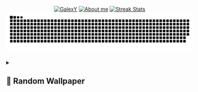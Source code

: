 
<p align="center">

  <!-- Gif -->
  <a href="https://github.com/GalexY727">
    <img src="https://github.com/GalexY727/GalexY727/blob/main/media/GalexYBanner.gif" alt="GalexY" /></a>
    
  <!-- Typing SVG -->
  <a href="https://git.io/typing-svg">
    <img src="https://readme-typing-svg.demolab.com?font=Fira+Code&size=30&pause=1000&center=true&vCenter=true&width=870&height=100&lines=My+name+is+Alexander+Hamilton+%F0%9F%91%8B;I+code+robots+for+F.I.R.S.T.+competitions+%F0%9F%A4%96;I+am+learning+Java%2C+JavaScript%2C+and+Pyhton+%F0%9F%90%8D;I+really+like+music+and+space+%F0%9F%8C%8C;Have+a+nice+day!" alt="About me" /></a>

  <!-- Github Streak -->
  <a href="https://git.io/streak-stats">
    <img src="https://streak-stats.demolab.com?user=GalexY&theme=tokyonight_duo&mode=weekly&border=DD2BC7" alt="Streak Stats" /></a>
  
  <!-- Commit Snake! -->
  <a href="https://github.com/marketplace/actions/generate-snake-game-from-github-contribution-grid">
  <img src="https://raw.githubusercontent.com/platane/platane/output/github-contribution-grid-snake-dark.svg#gh-dark-mode-only" alt="Streak Stats" /></a>
  
  <!-- Random Wallpaper -->
 
</p>

<details> 
  <summary><h2>🌠 Random Wallpaper</h2></summary>

  <a href="https://github.com/DenverCoder1/Minimalistic-Wallpaper-Collection">
    <img src="https://minimalistic-wallpaper.demolab.com/?random" alt="Random Wallpaper" /></a>
</details>

<!--
**GalexY727/GalexY727** is a ✨ _special_ ✨ repository because its `README.md` (this file) appears on your GitHub profile.

Here are some ideas to get you started:

- 🔭 I’m currently working on ...
- 🌱 I’m currently learning ...
- 👯 I’m looking to collaborate on ...
- 🤔 I’m looking for help with ...
- 💬 Ask me about ...
- 📫 How to reach me: ...
- 😄 Pronouns: ...
- ⚡ Fun fact: ...
--> 
